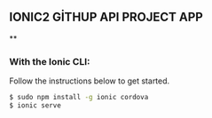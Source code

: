 ## IONIC2 GİTHUP API PROJECT APP

**

### With the Ionic CLI:

Follow the instructions below to get started.

```bash
$ sudo npm install -g ionic cordova
$ ionic serve
```

